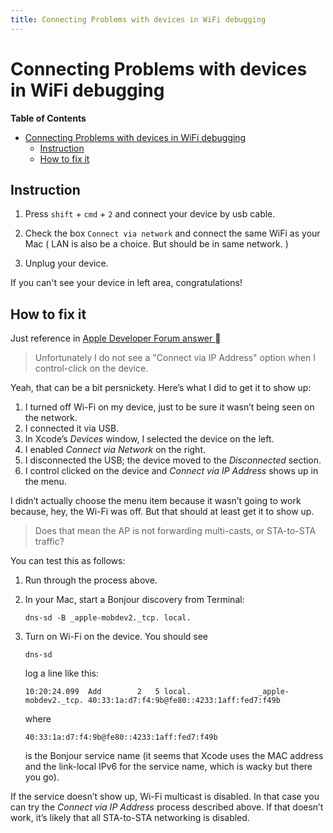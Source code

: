 ```yaml
---
title: Connecting Problems with devices in WiFi debugging
---
```


# Connecting Problems with devices in WiFi debugging

<!-- START doctoc generated TOC please keep comment here to allow auto update -->
<!-- DON'T EDIT THIS SECTION, INSTEAD RE-RUN doctoc TO UPDATE -->
**Table of Contents**

- [Connecting Problems with devices in WiFi debugging](#connecting-problems-with-devices-in-wifi-debugging)
  - [Instruction](#instruction)
  - [How to fix it](#how-to-fix-it)

<!-- END doctoc generated TOC please keep comment here to allow auto update -->

## Instruction

1. Press `shift` + `cmd` + `2` and connect your device by usb cable.

2. Check the box `Connect via network` and connect the same WiFi as your Mac ( LAN is also be a choice. But should be in same network. )

3. Unplug your device.

If you can't see your device in left area, congratulations!

## How to fix it

Just reference in [Apple Developer Forum answer ](https://developer.apple.com/forums/thread/89040#268215022)

> Unfortunately I do not see a "Connect via IP Address" option when I control-click on the device.

Yeah, that can be a bit persnickety. Here’s what I did to get it to show up:

1. I turned off Wi-Fi on my device, just to be sure it wasn’t being seen on the network.
2. I connected it via USB.
3. In Xcode’s *Devices* window, I selected the device on the left.
4. I enabled *Connect via Network* on the right.
5. I disconnected the USB; the device moved to the *Disconnected* section.
6. I control clicked on the device and *Connect via IP Address* shows up in the menu.

I didn’t actually choose the menu item because it wasn’t going to work because, hey, the Wi-Fi was off. But that should at least get it to show up.

> Does that mean the AP is not forwarding multi-casts, or STA-to-STA traffic?

You can test this as follows:

1. Run through the process above.

2. In your Mac, start a Bonjour discovery from Terminal:

   ```terminal
   dns-sd -B _apple-mobdev2._tcp. local.
   ```

3. Turn on Wi-Fi on the device. You should see

   ```terminal
   dns-sd
   ```

   log a line like this:

   ```terminal
   10:20:24.099  Add        2   5 local.               _apple-mobdev2._tcp. 40:33:1a:d7:f4:9b@fe80::4233:1aff:fed7:f49b
   ```

   where

   ```terminal
   40:33:1a:d7:f4:9b@fe80::4233:1aff:fed7:f49b
   ```

   is the Bonjour service name (it seems that Xcode uses the MAC address and the link-local IPv6 for the service name, which is wacky but there you go).

If the service doesn’t show up, Wi-Fi multicast is disabled. In that case you can try the *Connect via IP Address* process described above. If that doesn’t work, it’s likely that all STA-to-STA networking is disabled.

